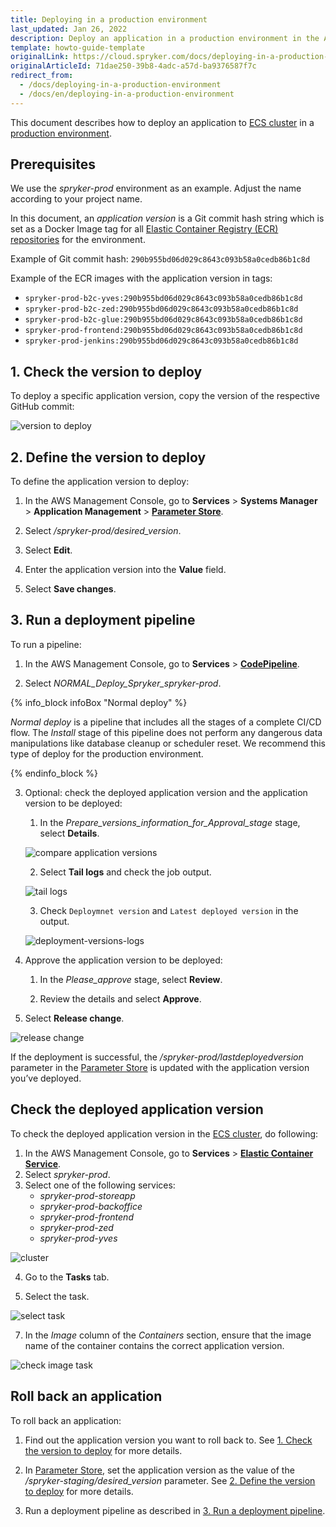 ```yaml
---
title: Deploying in a production environment
last_updated: Jan 26, 2022
description: Deploy an application in a production environment in the AWS Management Console.
template: howto-guide-template
originalLink: https://cloud.spryker.com/docs/deploying-in-a-production-environment
originalArticleId: 71dae250-39b8-4adc-a57d-ba9376587f7c
redirect_from:
  - /docs/deploying-in-a-production-environment
  - /docs/en/deploying-in-a-production-environment
---
```


This document describes how to deploy an application to [ECS cluster](https://docs.aws.amazon.com/AmazonECS/latest/developerguide/clusters.html) in a [production environment](/docs/cloud/dev/spryker-cloud-commerce-os/environments-overview.html#production-prod). 


## Prerequisites
We use the *spryker-prod* environment as an example. Adjust the name according to your project name.

In this document, an *application version* is a Git commit hash string which is set as a Docker Image tag for all [Elastic Container Registry (ECR) repositories](https://docs.aws.amazon.com/AmazonECR/latest/userguide/Repositories.html) for the environment.

Example of Git commit hash: `290b955bd06d029c8643c093b58a0cedb86b1c8d`

Example of the ECR images with the application version in tags:

* `spryker-prod-b2c-yves:290b955bd06d029c8643c093b58a0cedb86b1c8d`
* `spryker-prod-b2c-zed:290b955bd06d029c8643c093b58a0cedb86b1c8d`
* `spryker-prod-b2c-glue:290b955bd06d029c8643c093b58a0cedb86b1c8d`
* `spryker-prod-frontend:290b955bd06d029c8643c093b58a0cedb86b1c8d`
* `spryker-prod-jenkins:290b955bd06d029c8643c093b58a0cedb86b1c8d`

 


## 1. Check the version to deploy

To deploy a specific application version, copy the version of the respective GitHub commit: 


![version to deploy](https://spryker.s3.eu-central-1.amazonaws.com/cloud-docs/Spryker+Cloud/Deploying+in+a+production+environment/version-to-deploy.png)




## 2. Define the version to deploy
To define the application version to deploy:

1. In the AWS Management Console, go to **Services** > **Systems Manager** > **Application Management** > **[Parameter Store](https://eu-central-1.console.aws.amazon.com/systems-manager/parameters/)**. 

2. Select */spryker-prod/desired_version*.

3. Select **Edit**. 

4. Enter the application version into the **Value** field. 

5. Select **Save changes**.


## 3. Run a deployment pipeline
To run a pipeline:

1. In the AWS Management Console, go to **Services** > **[CodePipeline](https://eu-central-1.console.aws.amazon.com/codesuite/codepipeline/pipelines)**.

2. Select *NORMAL_Deploy_Spryker_spryker-prod*. 


{% info_block infoBox "Normal deploy" %}

*Normal deploy* is a pipeline that includes all the stages of a complete CI/CD flow. The *Install* stage of this pipeline does not perform any dangerous data manipulations like database cleanup or scheduler reset. We recommend this type of deploy for the production environment. 

{% endinfo_block %}

3. Optional: check the deployed application version and the application version to be deployed:

    1. In the *Prepare_versions_information_for_Approval_stage* stage, select **Details**.

    

    ![compare application versions](https://spryker.s3.eu-central-1.amazonaws.com/cloud-docs/Spryker+Cloud/Deploying+in+a+production+environment/compare-application-versions.png)

    2. Select **Tail logs** and check the job output.

    ![tail logs](https://spryker.s3.eu-central-1.amazonaws.com/cloud-docs/Spryker+Cloud/Deploying+in+a+production+environment/tail-logs.png)

    3. Check `Deploymnet version` and `Latest deployed version` in the output.

    

    ![deployment-versions-logs](https://spryker.s3.eu-central-1.amazonaws.com/cloud-docs/Spryker+Cloud/Deploying+in+a+production+environment/deployment-versions-logs-prod.png)

4. Approve the application version to be deployed:

    1. In the *Please_approve* stage, select **Review**.

    2. Review the details and select **Approve**.

5. Select **Release change**.

![release change](https://spryker.s3.eu-central-1.amazonaws.com/cloud-docs/Spryker+Cloud/Deploying+in+a+production+environment/release-change.png)

If the deployment is successful, the */spryker-prod/lastdeployedversion* parameter in the [Parameter Store](https://eu-central-1.console.aws.amazon.com/systems-manager/parameters) is updated with the application version you’ve deployed.


## Check the deployed application version
To check the deployed application version in the [ECS cluster](https://docs.aws.amazon.com/AmazonECS/latest/developerguide/clusters.html), do following:

1. In the AWS Management Console, go to **Services** > **[Elastic Container Service](https://eu-central-1.console.aws.amazon.com/ecs/home?region=eu-central-1)**.
2. Select *spryker-prod*.
3. Select one of the following services:
    * *spryker-prod-storeapp*
    * *spryker-prod-backoffice*
    * *spryker-prod-frontend*
    * *spryker-prod-zed*
    * *spryker-prod-yves*

![cluster](https://spryker.s3.eu-central-1.amazonaws.com/cloud-docs/Spryker+Cloud/Deploying+in+a+production+environment/cluster-spryker-prod.png)

4. Go to the **Tasks** tab.

5. Select the task.

![select task](https://spryker.s3.eu-central-1.amazonaws.com/cloud-docs/Spryker+Cloud/Deploying+in+a+production+environment/select-task-prod.png)

7. In the *Image* column of the *Containers* section, ensure that the image name of the container contains the correct application version. 

![check image task](https://spryker.s3.eu-central-1.amazonaws.com/cloud-docs/Spryker+Cloud/Deploying+in+a+production+environment/check-image-task-prod.png)

## Roll back an application
To roll back an application:

1. Find out the application version you want to roll back to. See [1. Check the version to deploy](#check-the-version-to-deploy) for more details.

2. In [Parameter Store](https://eu-central-1.console.aws.amazon.com/systems-manager/parameters/), set the application version as the value of the */spryker-staging/desired_version* parameter. See [2. Define the version to deploy](#define-the-version-to-deploy) for more details. 


3. Run a deployment pipeline as described in [3. Run a deployment pipeline](#run-a-deployment-pipeline).





























